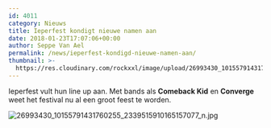 ```yaml
---
id: 4011
category: Nieuws
title: Ieperfest kondigt nieuwe namen aan
date: 2018-01-23T17:07:06+00:00
author: Seppe Van Ael
permalink: /news/ieperfest-kondigd-nieuwe-namen-aan/
thumbnail: >-
  https://res.cloudinary.com/rockxxl/image/upload/26993430_10155791431760255_2339515910165157077_n.jpg
---
```

Ieperfest vult hun line up aan. Met bands als **Comeback Kid** en **Converge** weet het festival nu al een groot feest te worden.

![26993430_10155791431760255_2339515910165157077_n.jpg](https://res.cloudinary.com/rockxxl/image/upload/26993430_10155791431760255_2339515910165157077_n.jpg)